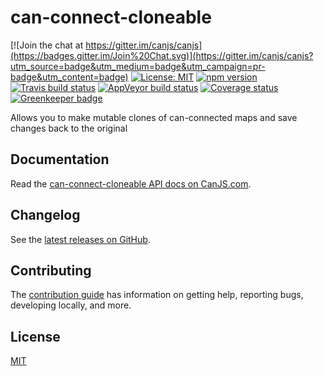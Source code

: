 # can-connect-cloneable

[![Join the chat at https://gitter.im/canjs/canjs](https://badges.gitter.im/Join%20Chat.svg)](https://gitter.im/canjs/canjs?utm_source=badge&utm_medium=badge&utm_campaign=pr-badge&utm_content=badge)
[![License: MIT](https://img.shields.io/badge/License-MIT-blue.svg)](https://github.com/canjs/can-connect-cloneable/blob/master/LICENSE.md)
[![npm version](https://badge.fury.io/js/can-connect-cloneable.svg)](https://www.npmjs.com/package/can-connect-cloneable)
[![Travis build status](https://travis-ci.org/canjs/can-connect-cloneable.svg?branch=master)](https://travis-ci.org/canjs/can-connect-cloneable)
[![AppVeyor build status](https://ci.appveyor.com/api/projects/status/github/canjs/can-connect-cloneable?branch=master&svg=true)](https://ci.appveyor.com/project/matthewp/can-connect-cloneable)
[![Coverage status](https://coveralls.io/repos/github/canjs/can-connect-cloneable/badge.svg?branch=master)](https://coveralls.io/github/canjs/can-connect-cloneable?branch=master)
[![Greenkeeper badge](https://badges.greenkeeper.io/canjs/can-connect-cloneable.svg)](https://greenkeeper.io/)

Allows you to make mutable clones of can-connected maps and save changes back to the original

## Documentation

Read the [can-connect-cloneable API docs on CanJS.com](https://canjs.com/doc/can-connect-cloneable.html).

## Changelog

See the [latest releases on GitHub](https://github.com/canjs/can-connect-cloneable/releases).

## Contributing

The [contribution guide](https://github.com/canjs/can-connect-cloneable/blob/master/CONTRIBUTING.md) has information on getting help, reporting bugs, developing locally, and more.

## License

[MIT](https://github.com/canjs/can-connect-cloneable/blob/master/LICENSE.md)

